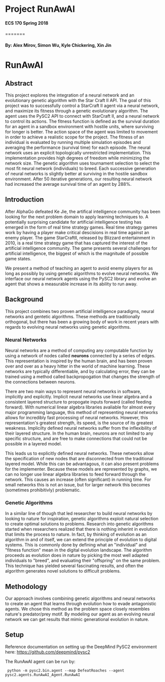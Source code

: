 # Project RunAwAI

#### ECS 170 Spring 2018


=======
#### By: Alex Mirov, Simon Wu, Kyle Chickering, Xin Jin

# RunAwAI
## Abstract
This project explores the integration of a neural network and an evolutionary
genetic algorithm with the Star Craft II API. The goal of this project was to
successfully control a StarCraft II agent via a neural network, and maximize
its fitness through a genetic evolutionary algorithm. The agent uses the PySC2
API to connect with StarCraft II, and a neural network to control its
actions. The fitness function is defined as the survival duration for an agent
in a sandbox environment with hostile units, where surviving for longer is
better. The action space of the agent was limited to movement in order to
achieve a realistic scope for the project. The fitness of an individual is
evaluated by running multiple simulation episodes and averaging the
performance (survival time) for each episode. The neural network uses an
explicit topologically unrestricted implementation. This implementation
provides high degrees of freedom while minimizing the network size. The genetic
algorithm uses tournament selection to select the most fit neural network
(individuals) to breed. Each successive generation of neural networks is
slightly better at surviving in the hostile sandbox environment. After 50
iterative generations, our resulting neural network had increased the average
survival time of an agent by 288%.



## Introduction
After AlphaGo defeated Ke Jie, the artifical intelligence community has been
looking for the next problem domain to apply learning techniques to. A
potentially surprising candidate for artificial intelligence testing has emerged
in the form of real time strategy games. Real time strategy games work by having
a player make critical descisions in real time against an enemy player. The game
StarCraftII, released by Blizzard entertainment in 2010, is a real time strategy
game that has captured the interest of the artificial intelligence community.
The game presents several challenges for artificial intelligence, the biggest of
which is the magnitude of possible game states.

We present a method of teaching an agent to avoid enemy players for as long as
possibly by using genetic algorithms to evolve neural networks. We interface
our neural network agents using the PySC2 library and evolve an agent that
shows a measurable increase in its ability to run away.

## Background
This project combines two proven artificial intelligence paradigms, neural
networks and gentetic algorithms. These methods are traditionally orthogonal,
but there has been a growing body of work in recent years with regards to
evolving neural networks using genetic algorithms.

### Neural Networks
Neural networks are a method of computing any computable function by using a
network of nodes called __neurons__ connected by a series of edges. This
representation is inspired by the human brain, and has been proven over and over
as a heavy hitter in the world of machine learning. These networks are typically
differentiable, and by calculating error, they can be trained using a method
called backpropogation that changes the strength of the connections between
neurons.

There are two main ways to represent neural networks in software, implicitly and
explicitly. Implicit neural networks use linear algebra and a consistent layered
structure to propogate inputs forward (called feeding forward). With numerical
linear algebra libraries avaliable for almost every major programming language,
this method of representing neural networks allows for incredibly fast processing
of neural networks. However, this representation's greatest strength, its speed,
is the source of its greatest weakness. Implicilty defined neural networks suffer
from the inflexibility of their layered structure. In the human brain, neurons
are not limited to any specific structure, and are free to make connections
that could not be possible in a layered model.

This leads us to explicitly defined neural networks. These networks allow the
specification of new nodes that are disconnected from the traditional layered
model. While this can be advantagous, it can also present problems for the
implementer. Because these models are represented by graphs, we can no longer
use linear algebra libraries to feed forward through the network. This causes
an increase (often significant) in running time. For small networks this is
not an issue, but for larger network this becomes (sometimes prohibitivly)
problematic. 

### Genetic Algorithms
In a similar line of though that led researcher to build neural networks by
looking to nature for inspiration, genetic algorithms exploit natural selection
to create optimal solutions to problems. Research into genetic algorithms
started when researchers realized that there is nothing inherint in evolution
that limits the process to nature. In fact, by thinking of evolution as
an algorithm in and of itself, we can extend the principle of evolution to
digital systems. This is commonly done by defining what an "individual" and
"fitness function" mean in the digital evolution landscape. The algorithm
proceeds as evolution does in nature by picking the most well adapted
individuals to "breed", and evaluating their "offspring" on the same problem.
This technique has yielded several fascinating results, and often the
algorithm generates novel solutions to difficult problems.

## Methodology
Our approach involves combining genetic algorithms and neural networks to
create an agent that learns through evolution how to evade antagonistic
agents. We chose this method as the problem space closely resembles nature's
predator/prey motif. By modeling our agent as an evolving neural network we can
get results that mimic generational evolution in nature. 

## Setup 
Reference documentation on setting up the DeepMind PySC2 environment here: https://github.com/deepmind/pysc2

The RunAwAI agent can be run by: 
```
 python -m pysc2.bin.agent --map DefeatRoaches --agent pysc2.agents.RunAwAI_Agent.RunAwAI
```

